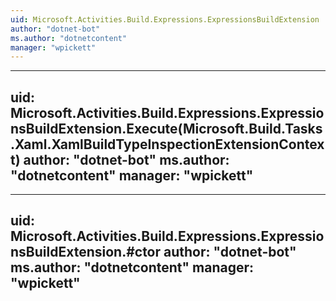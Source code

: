 ```yaml
---
uid: Microsoft.Activities.Build.Expressions.ExpressionsBuildExtension
author: "dotnet-bot"
ms.author: "dotnetcontent"
manager: "wpickett"
---
```


---
uid: Microsoft.Activities.Build.Expressions.ExpressionsBuildExtension.Execute(Microsoft.Build.Tasks.Xaml.XamlBuildTypeInspectionExtensionContext)
author: "dotnet-bot"
ms.author: "dotnetcontent"
manager: "wpickett"
---

---
uid: Microsoft.Activities.Build.Expressions.ExpressionsBuildExtension.#ctor
author: "dotnet-bot"
ms.author: "dotnetcontent"
manager: "wpickett"
---
